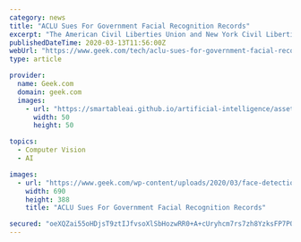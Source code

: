 ```yaml
---
category: news
title: "ACLU Sues For Government Facial Recognition Records"
excerpt: "The American Civil Liberties Union and New York Civil Liberties Union are challenging federal law enforcement’s use of facial recognition surveillance tech. A lawsuit was filed Thursday against the U.S. Department of Homeland Security (DHS), Customs and Border Protection (CBP), Immigration and Customs Enforcement (ICE), and Transportation ..."
publishedDateTime: 2020-03-13T11:56:00Z
webUrl: "https://www.geek.com/tech/aclu-sues-for-government-facial-recognition-records-1820222/"
type: article

provider:
  name: Geek.com
  domain: geek.com
  images:
    - url: "https://smartableai.github.io/artificial-intelligence/assets/images/organizations/geek.com-50x50.jpg"
      width: 50
      height: 50

topics:
  - Computer Vision
  - AI

images:
  - url: "https://www.geek.com/wp-content/uploads/2020/03/face-detection-geraltPixabay.jpg"
    width: 690
    height: 388
    title: "ACLU Sues For Government Facial Recognition Records"

secured: "oeXQZai55oHDjsT9ztIJfvsoXlSbHozwRR0+A+cUryhcm7rs7zh8YzksFP7PO/LEUv6R2EqojJ0stwrwSOd3jT4SkPQyfNIfDNN5u53GiNz7enDhaYtFaOPzeLjNWUrkHTHxtIXlwuM3CtULfzO0CGnbeENeEOX9nBNDTsF1vTwKvNelV9wfBy0ZUK5GrTc0FaXJUHDB8yx5USW3hec0JzTRAZNSb986qYSqrxrWBctXz0MBejjK0avpsW7xsVqlFuoYCBLxIkjfbqPKi/BEzlI9WkoiARadQrUgtajVXlYP/oPSKqrtuDZU+iokcI+RQqL3kkV84AkHLplNLXzEGr8drVZQmxpfz6wdSiXJbSF6H5bAdW9W+tQKmcnQ26EC1a3fyNfXG1hU1sARmdp5/UFrJ7ku1/kKtz2o56jJK9Iwgo8ANQ2iDtCbYJy/WycSETrSgPsrZoS8tqQBSBRjONOknX3QpHX+rqIdPC+jF1Y=;EpE3a42rXhWolQq+Tya/Yg=="
---
```


